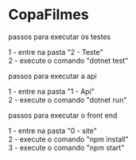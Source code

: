 # CopaFilmes

passos para executar os testes 

1 - entre na pasta "2 - Teste"<br />
2 - execute o comando "dotnet test"<br />


passos para executar a api

1 - entre na pasta "1 - Api"<br />
2 - execute o comando "dotnet run"<br />

passos para executar o front end

1 - entre na pasta "0 - site"<br />
2 - execute o comando "npm install"<br />
3 - execute o comando "npm start"<br />



